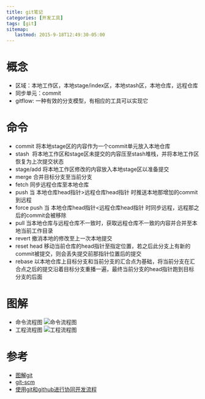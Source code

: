 ```yaml
---
title: git笔记
categories: [开发工具]
tags: [git]
sitemap:
   lastmod: 2015-9-18T12:49:30-05:00
---
```



# 概念
 * 区域：本地工作区，本地stage/index区，本地stash区，本地仓库，远程仓库
 * 同步单元：commit
 * gitflow: 一种有效的分支模型，有相应的工具可以实现它
 
 
# 命令
 * commit
  将本地stage区的内容作为一个commit单元放入本地仓库
 * stash
  将本地工作区和stage区未提交的内容压至stash堆栈，并将本地工作区恢复为上次提交状态
 * stage/add
  将本地工作区修改的内容放入本地stage区以准备提交
 * merge
  合并目标分支至当前分支
 * fetch
  同步远程仓库至本地仓库
 * push
  当 本地仓库head指针>远程仓库head指针 时推送本地那增加的commit到远程
 * force push
  当 本地仓库head指针<远程仓库head指针 时同步远程，远程那之后的commit会被移除
 * pull
  当本地仓库与远程仓库不一致时，获取远程仓库不一致的内容并合并至本地当前工作目录
 * revert
  撤消本地的修改至上一次本地提交
 * reset head
  移动当前仓库的head指针至指定位置，若之后此分支上有新的commit被提交，则会丢失提交前那指针位置后的提交
 * rebase
  以本地仓库上目标分支和当前分支的汇合点为基础，将当前分支在汇合点之后的提交沿着目标分支重播一遍，最终当前分支的head指针跑到目标分支的后面


# 图解
 * 命令流程图
  ![命令流程图](/post_file/2015-9-18-git-note/git-workflow.png)
 * 工程流程图
  ![工程流程图](/post_file/2015-9-18-git-note/git-team-flow.jpg)


# 参考
 * [图解git](http://kb.cnblogs.com/page/148351/)
 * [git-scm](http://git-scm.com/book/zh/v2)
 * [使用git和github进行协同开发流程](http://livoras.com/post/28)
